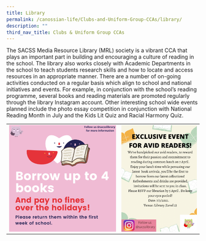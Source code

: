 ```yaml
---
title: Library
permalink: /canossian-life/Clubs-and-Uniform-Group-CCAs/library/
description: ""
third_nav_title: Clubs & Uniform Group CCAs
---
```


The SACSS Media Resource Library (MRL) society is a vibrant CCA that plays an important part in building and encouraging a culture of reading in the school. The library also works closely with Academic Departments in the school to teach students research skills and how to locate and access resources in an appropriate manner. There are a number of on-going activities conducted on a regular basis which align to school and national initiatives and events. For example, in conjunction with the school’s reading programme, several books and reading materials are promoted regularly through the library Instagram account. Other interesting school wide events planned include the photo essay competition in conjunction with National Reading Month in July and the Kids Lit Quiz and Racial Harmony Quiz.

|   |   |
|---|---|
| ![](/images/Canossian%20Life/CLUBS%20&%20UNIFORM%20GROUP%20CCAS/LIBRARY/Borrow-up-to-4-books.png)  | ![](/images/Canossian%20Life/CLUBS%20&%20UNIFORM%20GROUP%20CCAS/LIBRARY/poster-for-top-readers-reward-1086x1536.png)  |